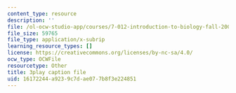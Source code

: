 ```yaml
---
content_type: resource
description: ''
file: /ol-ocw-studio-app/courses/7-012-introduction-to-biology-fall-2004/16172244a9239c7dae077b8f3e224851_odtKI7tEi5c.srt
file_size: 59765
file_type: application/x-subrip
learning_resource_types: []
license: https://creativecommons.org/licenses/by-nc-sa/4.0/
ocw_type: OCWFile
resourcetype: Other
title: 3play caption file
uid: 16172244-a923-9c7d-ae07-7b8f3e224851
---
```

